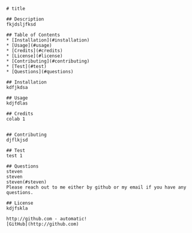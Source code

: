 
    # title

    ## Description
    fkjdsljfksd

    ## Table of Contents
    * [Installation](#installation)
    * [Usage](#usage)
    * [Credits](#credits)
    * [License](#license)
    * [Contributing](#contributing)
    * [Test](#test)
    * [Questions](#questions)
    
    ## Installation
    kdfjkdsa

    ## Usage
    kdjfdlas
    
    ## Credits
    colab 1
    
    
    ## Contributing
    djflkjsd
    
    ## Test
    test 1
    
    ## Questions
    steven
    steven
    steven(#steven)
    Please reach out to me either by github or my email if you have any questions.

    ## License
    kdjfskla

    http://github.com - automatic!
    [GitHub](http://github.com)
    